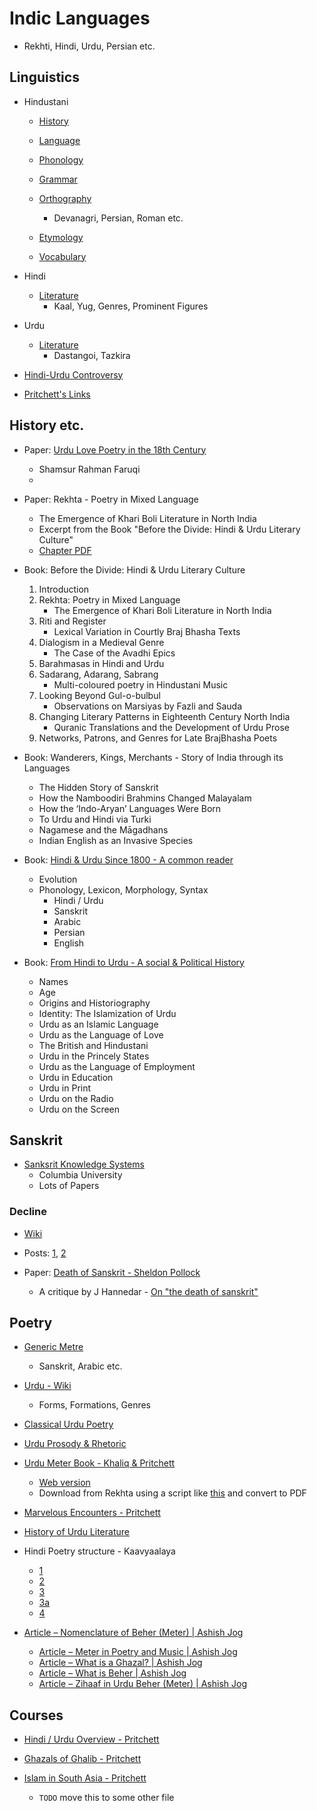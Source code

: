 
# Indic Languages

* Rekhti, Hindi, Urdu, Persian etc.

## Linguistics

* Hindustani
    * [History](https://en.wikipedia.org/wiki/History_of_Hindustani)
    * [Language](https://en.wikipedia.org/wiki/Hindustani_language)
    * [Phonology](https://en.wikipedia.org/wiki/Hindustani_phonology)
    * [Grammar](https://en.wikipedia.org/wiki/Hindustani_grammar)

    * [Orthography](https://en.wikipedia.org/wiki/Hindustani_orthography)
        * Devanagri, Persian, Roman etc.

    * [Etymology](https://en.wikipedia.org/wiki/Hindustani_etymology)
    * [Vocabulary](https://en.wikipedia.org/wiki/Hindustani_vocabulary)

* Hindi
    * [Literature](https://en.wikipedia.org/wiki/Hindi_literature)
        * Kaal, Yug, Genres, Prominent Figures

* Urdu
    * [Literature](https://en.wikipedia.org/wiki/Urdu_literature)
        * Dastangoi, Tazkira

* [Hindi-Urdu Controversy](https://en.wikipedia.org/wiki/Hindi%E2%80%93Urdu_controversy)

* [Pritchett's Links](http://www.columbia.edu/itc/mealac/pritchett/00urduhindilinks/index.html)

## History etc.

* Paper: [Urdu Love Poetry in the 18th Century](http://www.columbia.edu/itc/mealac/pritchett/00fwp/srf/srf_conventions_of_love.pdf)
    * Shamsur Rahman Faruqi
    * 

* Paper: Rekhta - Poetry in Mixed Language
    * The Emergence of Khari Boli Literature in North India
    * Excerpt from the Book "Before the Divide: Hindi & Urdu Literary Culture"
    * [Chapter PDF](http://www.columbia.edu/itc/mealac/pritchett/00urduhindilinks/workshop2012/bangha_rekhta.pdf)

* Book: Before the Divide: Hindi & Urdu Literary Culture
    1. Introduction
    2. Rekhta: Poetry in Mixed Language
        * The Emergence of Khari Boli Literature in North India
    3. Riti and Register
        * Lexical Variation in Courtly Braj Bhasha Texts
    4. Dialogism in a Medieval Genre
        * The Case of the Avadhi Epics
    5. Barahmasas in Hindi and Urdu
    6. Sadarang, Adarang, Sabrang
        * Multi-coloured poetry in Hindustani Music
    7. Looking Beyond Gul-o-bulbul
        * Observations on Marsiyas by Fazli and Sauda
    8. Changing Literary Patterns in Eighteenth Century North India
        * Quranic Translations and the Development of Urdu Prose
    9. Networks, Patrons, and Genres for Late BrajBhasha Poets

* Book: Wanderers, Kings, Merchants - Story of India through its Languages
    * The Hidden Story of Sanskrit
    * How the Namboodiri Brahmins Changed Malayalam
    * How the ‘Indo-Aryan’ Languages Were Born
    * To Urdu and Hindi via Turki
    * Nagamese and the Māgadhans
    * Indian English as an Invasive Species

* Book: [Hindi & Urdu Since 1800 - A common reader](http://library.lol/main/CEE8BBB7140938150532556F47B02508)
    * Evolution
    * Phonology, Lexicon, Morphology, Syntax
        * Hindi / Urdu
        * Sanskrit
        * Arabic
        * Persian
        * English

* Book: [From Hindi to Urdu - A social & Political History](https://web.archive.org/web/20150106003736/http://www.tariqrahman.net/content/hindiurdu1.pdf)
    * Names
    * Age
    * Origins and Historiography
    * Identity: The Islamization of Urdu
    * Urdu as an Islamic Language
    * Urdu as the Language of Love
    * The British and Hindustani
    * Urdu in the Princely States
    * Urdu as the Language of Employment
    * Urdu in Education
    * Urdu in Print
    * Urdu on the Radio
    * Urdu on the Screen

## Sanskrit

* [Sanksrit Knowledge Systems](http://www.columbia.edu/itc/mealac/pollock/sks/papers/index.html#overview)
    * Columbia University
    * Lots of Papers

### Decline

* [Wiki](https://en.wikipedia.org/wiki/Sanskrit#Decline)

* Posts: [1](https://www.youthkiawaaz.com/2020/01/why-is-sanskrit-dying/), [2](https://www.dailypioneer.com/2017/columnists/why-sanskrit-remains-confined.html)

* Paper: [Death of Sanskrit - Sheldon Pollock](http://www.columbia.edu/itc/mealac/pollock/sks/papers/death_of_sanskrit.pdf)
    * A critique by J Hannedar - [On "the death of sanskrit"](http://library.lol/scimag/10.1023/a%3A1021366131934)

## Poetry

* [Generic Metre](https://en.wikipedia.org/wiki/Metre_(poetry))
    * Sanskrit, Arabic etc.

* [Urdu - Wiki](https://en.wikipedia.org/wiki/Urdu_poetry)
    * Forms, Formations, Genres

* [Classical Urdu Poetry](http://www.columbia.edu/itc/mealac/pritchett/00ghalib/meterbk/09_bib.html)

* [Urdu Prosody & Rhetoric](http://www.columbia.edu/itc/mealac/pritchett/00urduhindilinks/pybus/pybus.html)

* [Urdu Meter Book - Khaliq & Pritchett](https://www.rekhta.org/ebooks/urdu-meter-frances-w-pritchettkhaleeq-ahmad-khaliq-ebooks)
    * [Web version](http://www.columbia.edu/itc/mealac/pritchett/00ghalib/meterbk/00_index.html)
    * Download from Rekhta using a script like [this](https://gist.github.com/umerfaruk/89e6cc86425cd9fcfed7e2035ed5c9d0) and convert to PDF

* [Marvelous Encounters - Pritchett](https://www.rekhta.org/ebooks/marvelous-encounters-frances-w-pritchett-ebooks#)

* [History of Urdu Literature](http://www.columbia.edu/itc/mealac/pritchett/00urduhindilinks/bailey/bailey.html)

* Hindi Poetry structure - Kaavyaalaya
    - [1](https://kaavyaalaya.org/hindipoetrystructure1)
    - [2](https://kaavyaalaya.org/hindipoetrystructure2)
    - [3](https://kaavyaalaya.org/hindipoetrystructure3)
    - [3a](https://kaavyaalaya.org/hindipoetrystructure3a)
    - [4](https://kaavyaalaya.org/hindipoetrystructure4)

* [Article – Nomenclature of Beher (Meter) | Ashish Jog](https://ashishjog2.wordpress.com/category/article-nomenclature-of-beher-meter/ "Article – Nomenclature of Beher (Meter) | Ashish Jog")
  * [Article – Meter in Poetry and Music | Ashish Jog](https://ashishjog2.wordpress.com/category/article-meter-in-poetry-and-music/ "Article – Meter in Poetry and Music | Ashish Jog")
  * [Article – What is a Ghazal? | Ashish Jog](https://ashishjog2.wordpress.com/category/article-what-is-a-ghazal/ "Article – What is a Ghazal? | Ashish Jog")
  * [Article – What is Beher | Ashish Jog](https://ashishjog2.wordpress.com/category/article-what-is-beher/ "Article – What is Beher | Ashish Jog")
  * [Article – Zihaaf in Urdu Beher (Meter) | Ashish Jog](https://ashishjog2.wordpress.com/category/article-zihaaf-in-urdu-beher-meter/ "Article – Zihaaf in Urdu Beher (Meter) | Ashish Jog")


## Courses

* [Hindi / Urdu Overview - Pritchett](http://www.columbia.edu/itc/mealac/pritchett/00fwp/overview_course.html)

* [Ghazals of Ghalib - Pritchett](http://www.columbia.edu/itc/mealac/pritchett/00fwp/readings_course.html)

* [Islam in South Asia - Pritchett](http://www.columbia.edu/itc/mealac/pritchett/00fwp/islam_course.html)
    * `TODO` move this to some other file
